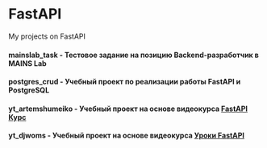 # FastAPI

My projects on FastAPI

#### mainslab_task - Тестовое задание на позицию Backend-разработчик в MAINS Lab
#### postgres_crud - Учебный проект по реализации работы FastAPI и PostgreSQL
#### yt_artemshumeiko - Учебный проект на основе видеокурса [FastAPI Курс](https://www.youtube.com/playlist?list=PLeLN0qH0-mCVQKZ8-W1LhxDcVlWtTALCS)
#### yt_djwoms - Учебный проект на основе видеокурса [Уроки FastAPI](https://www.youtube.com/playlist?list=PLaED5GKTiQG8GW5Rv2hf3tRS-d9t9liUt)
